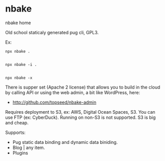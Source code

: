 # nbake
nbake home

Old school staticaly generated pug cli, GPL3.

Ex:

	npx nbake .


	npx nbake -i .


	npx nbake -x


There is supper set (Apache 2 license) that allows you to build in the cloud by calling API or using the web admin, a bit like WordPress, here:
 - http://github.com/topseed/nbake-admin


Requires deployment to S3, ex: AWS, Digital Ocean Spaces, S3.
You can use FTP (ex: CyberDuck). Running on non-S3 is not supported.
S3 is big and cheap.


Supports:
- Pug static data binding and dynamic data biniding. 
- Blog | any item.
- Plugins

